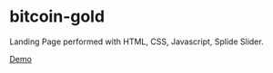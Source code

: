 # bitcoin-gold
Landing Page performed with HTML, CSS, Javascript, Splide Slider.

[Demo](https://redhatdevn16.github.io/bitcoin-gold/)


